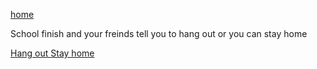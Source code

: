[home](home.md)

School finish and your freinds tell you to hang out or you can stay home

[Hang out ](choice1.md) [Stay home](choice2.md)
